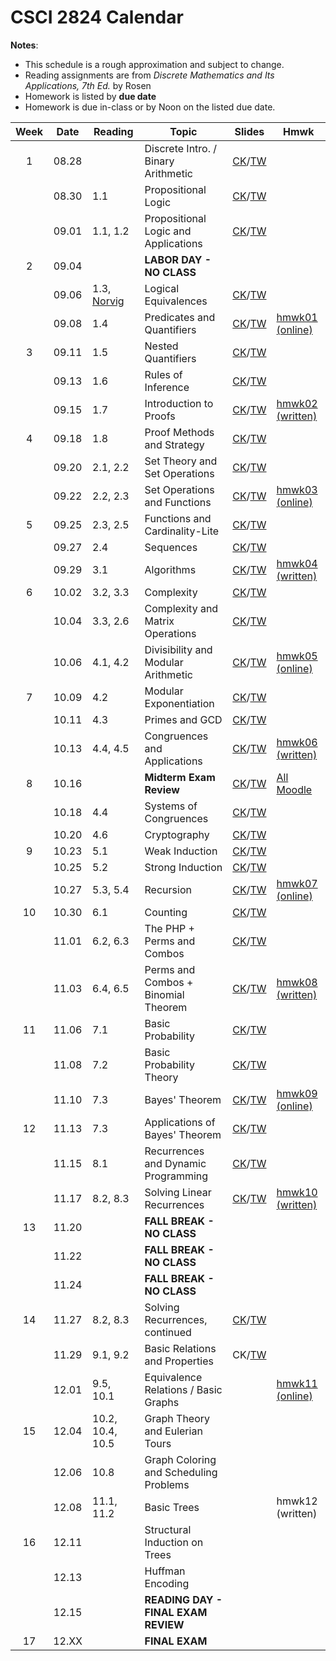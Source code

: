 # CSCI 2824 Calendar

**Notes**:
- This schedule is a rough approximation and subject to change.
- Reading assignments are from _Discrete Mathematics and Its Applications, 7th Ed._ by Rosen 
- Homework is listed by **due date**
- Homework is due in-class or by Noon on the listed due date. 

| Week   | Date         | Reading         |                   Topic             	  | Slides      | Hmwk  	      | 
|:------:|:------------:| ----------------| ------------------------------------------|-------------|-----------------|
| 1      | 08.28        |                 | Discrete Intro. / Binary Arithmetic       |	[CK](https://goo.gl/bRwo3q)/[TW](https://drive.google.com/open?id=0BzfIQ3K44Vk4NmcwdzYzSGtqV1E) |			      | 
|        | 08.30        | 1.1             | Propositional Logic 					  |	[CK](https://www.cs.colorado.edu/~ketelsen/files/courses/csci2824/slides/lesson02.pdf)/[TW](https://goo.gl/DMjWb8)		    |  | 
|        | 09.01        | 1.1, 1.2        | Propositional Logic and Applications      |	[CK](https://goo.gl/P9THMW)/[TW](https://goo.gl/3p5cc2)		    |	     		  | 
| 2      | 09.04        |                 | **LABOR DAY - NO CLASS**                  |			    |		     	  | 
|        | 09.06        | 1.3, [Norvig](http://norvig.com/sudoku.html)             | Logical Equivalences                      |	[CK](https://goo.gl/i2qDAQ)/[TW](https://goo.gl/3p5cc2)  |			      | 
|        | 09.08        | 1.4             | Predicates and Quantifiers                |	[CK](https://goo.gl/fGexTu)/[TW](https://goo.gl/RxP6WN)		    | [hmwk01 (online)](https://moodle.cs.colorado.edu/mod/quiz/view.php?id=14500) | 
| 3      | 09.11        | 1.5             | Nested Quantifiers			              |	[CK](https://goo.gl/SQ28ow)/[TW](https://goo.gl/eX4P4r)		    |          		  | 
|        | 09.13        | 1.6             | Rules of Inference		                  |	[CK](https://goo.gl/aKUXGF)/[TW](https://goo.gl/en6Pmh)	    |			      | 
|        | 09.15        | 1.7             | Introduction to Proofs 	                  |	[CK](https://goo.gl/TgGjuj)/[TW](https://goo.gl/Y8LdxS)		    | [hmwk02 (written)](https://piazza.com/class_profile/get_resource/j6pcg3q79jl3c7/j7bzf3hxku56om)| 
| 4      | 09.18        | 1.8             | Proof Methods and Strategy 	              |	[CK](https://goo.gl/GubhfF)/[TW](https://goo.gl/iq38iA)		    |			      | 
|        | 09.20        | 2.1, 2.2        | Set Theory and Set Operations	 	      |	[CK](https://goo.gl/V3EhBC)/[TW](https://goo.gl/escQYc)		    |			      | 
|        | 09.22        | 2.2, 2.3        | Set Operations and Functions      		  |	[CK](https://goo.gl/c5USdt)/[TW](https://goo.gl/8nxbsC)		    | [hmwk03 (online)](https://moodle.cs.colorado.edu/mod/quiz/view.php?id=14508) | 
| 5      | 09.25        | 2.3, 2.5        | Functions and Cardinality-Lite 	 		  |	[CK](https://goo.gl/ff9Mya)/[TW](https://goo.gl/qnsjtY)		    |			      | 
|        | 09.27        | 2.4             | Sequences 						  		  |	[CK](https://goo.gl/JRfJBi)/[TW](https://goo.gl/AcRxbD)		    |			      | 
|        | 09.29        | 3.1             | Algorithms 						  		  |	[CK](https://goo.gl/aD4WEF)/[TW](https://goo.gl/Ssc9CS)		    | [hmwk04 (written)](https://piazza.com/class_profile/get_resource/j6pcg3q79jl3c7/j7vzzbtcn2r4aw)| 
| 6      | 10.02        | 3.2, 3.3        | Complexity			                      |	[CK](https://goo.gl/3zatBf)/[TW](https://goo.gl/fhC1KQ)		    |			      | 
|        | 10.04        | 3.3, 2.6        | Complexity and Matrix Operations          |	[CK](https://goo.gl/QCfr4y)/[TW](https://goo.gl/xxv8SC)		    |			      | 
|        | 10.06        | 4.1, 4.2        | Divisibility and Modular Arithmetic		  |	[CK](https://goo.gl/Ynz7Dx)/[TW](https://goo.gl/9H7WJv)		    | [hmwk05 (online)](https://moodle.cs.colorado.edu/mod/quiz/view.php?id=14509) | 
| 7      | 10.09        | 4.2             | Modular Exponentiation                    |	[CK](https://goo.gl/6JTeWM)/[TW](https://goo.gl/iuVhu1)		    |			      | 
|        | 10.11        | 4.3             | Primes and GCD 							  |	[CK](https://goo.gl/zKhyYx)/[TW](https://goo.gl/vrYz6Y)		    |			      | 
|        | 10.13        | 4.4, 4.5        | Congruences and Applications              |	[CK](https://goo.gl/BHEfTg)/[TW](https://goo.gl/UH9eQi)		    | [hmwk06 (written)](https://piazza.com/class_profile/get_resource/j6pcg3q79jl3c7/j8g23g0bs7m6xk)| 
| 8      | 10.16        |                 | **Midterm Exam Review**                   |	[CK](https://www.cs.colorado.edu/~ketelsen/files/courses/csci2824/slides/2824MidtermReview.pdf)/[TW](https://goo.gl/DRxUyQ)		    |	[All Moodle](https://moodle.cs.colorado.edu/mod/quiz/view.php?id=17068)		      | 
|        | 10.18        | 4.4             | Systems of Congruences 					  |	[CK](https://goo.gl/guDtfe)/[TW](https://goo.gl/mq6tjJ)		    |			      | 
|        | 10.20        | 4.6             | Cryptography                              |	[CK](https://www.cs.colorado.edu/~ketelsen/files/courses/csci2824/slides/lesson22.pdf)/[TW](https://goo.gl/8gW28L)		    |       	      | 
| 9      | 10.23        | 5.1             | Weak Induction                            |	[CK](https://goo.gl/JpHC53)/[TW](https://goo.gl/XFhKHY)		    |			      | 
|        | 10.25        | 5.2             | Strong Induction 						  	    |	[CK](https://goo.gl/tBZ1o3)/[TW](https://goo.gl/f9BNBV)		      | | 
|        | 10.27        | 5.3, 5.4        | Recursion 								  |	[CK](https://www.cs.colorado.edu/~ketelsen/files/courses/csci2824/slides/lesson25.pdf)/[TW](https://goo.gl/RXm2wV)		    | [hmwk07 (online)](https://moodle.cs.colorado.edu/mod/quiz/view.php?id=14510) | 
| 10     | 10.30        | 6.1             | Counting  		                          |	[CK](https://goo.gl/phuP7j)/[TW](https://goo.gl/smoTXw)		    |			      | 
|        | 11.01        | 6.2, 6.3        | The PHP + Perms and Combos                |	[CK](https://goo.gl/V43GQK)/[TW](https://goo.gl/TjBnox)		    |			      | 
|        | 11.03        | 6.4, 6.5  	  | Perms and Combos + Binomial Theorem       |	[CK](https://goo.gl/iN8XwA)/[TW](https://goo.gl/cmv5M1)		    | [hmwk08 (written)](https://piazza.com/class_profile/get_resource/j6pcg3q79jl3c7/j9aauiodmsj7s)| 
| 11     | 11.06        | 7.1             | Basic Probability                         |	[CK](https://goo.gl/96Nddx)/[TW](https://goo.gl/pTevbm)		    |			      | 
|        | 11.08        | 7.2             | Basic Probability Theory		          |	[CK](https://goo.gl/faykY7)/[TW](https://goo.gl/HcoVVT)		    |			      | 
|        | 11.10        | 7.3             | Bayes' Theorem                            |	[CK](https://goo.gl/CGNT1e)/[TW](https://goo.gl/5dSxXF)		    | [hmwk09 (online)](https://moodle.cs.colorado.edu/mod/quiz/view.php?id=14511) | 
| 12     | 11.13        | 7.3             | Applications of Bayes' Theorem            |	[CK](https://goo.gl/Fc7sGv)/[TW](https://goo.gl/y23Ezn)		    |			      | 
|        | 11.15        | 8.1             | Recurrences and Dynamic Programming	      |	[CK](https://goo.gl/Rh9zgT)/[TW](https://goo.gl/vEiKS4)		    |			      | 
|        | 11.17        | 8.2, 8.3        | Solving Linear Recurrences		          |	[CK](https://goo.gl/LHoj6U)/[TW](https://goo.gl/5St1ZU)		    | [hmwk10 (written)](https://piazza.com/class_profile/get_resource/j6pcg3q79jl3c7/j9u3ec663ml3bp)| 
| 13     | 11.20        |                 | **FALL BREAK - NO CLASS**                 |			    |			      | 
|        | 11.22        |                 | **FALL BREAK - NO CLASS**                 |			    |			      | 
|        | 11.24        |                 | **FALL BREAK - NO CLASS**                 |			    |			      | 
| 14     | 11.27        | 8.2, 8.3        | Solving Recurrences, continued    			  |	[CK](https://goo.gl/v9mn6X)/[TW](https://goo.gl/5St1ZU)		    |			      | 
|        | 11.29        | 9.1, 9.2        | Basic Relations and Properties            |	CK/[TW](https://goo.gl/EkZR9b)		    |			      | 
|        | 12.01        | 9.5, 10.1       | Equivalence Relations / Basic Graphs      |			    | [hmwk11 (online)](https://moodle.cs.colorado.edu/mod/quiz/view.php?id=14512) | 
| 15     | 12.04        | 10.2, 10.4, 10.5| Graph Theory and Eulerian Tours           |			    |			      | 
|        | 12.06        | 10.8            | Graph Coloring and Scheduling Problems    |			    |			      | 
|        | 12.08        | 11.1, 11.2      | Basic Trees                               |			    | hmwk12 (written)| 
| 16     | 12.11        |                 | Structural Induction on Trees             |			    |			      | 
|        | 12.13        |                 | Huffman Encoding                          |			    |			      | 
|        | 12.15        |                 | **READING DAY - FINAL EXAM REVIEW**	      |			    |			      | 
| 17     | 12.XX        |                 | **FINAL EXAM**                            |			    |			      | 
